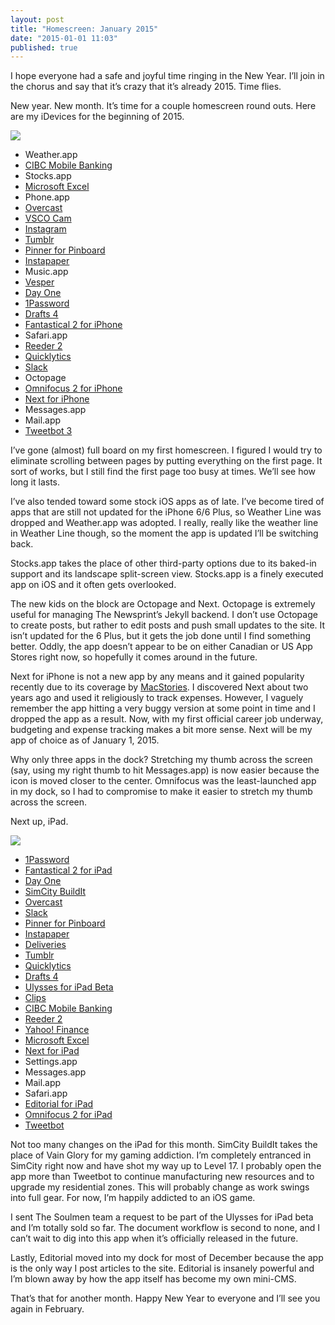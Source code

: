 ```yaml
---
layout: post
title: "Homescreen: January 2015"
date: "2015-01-01 11:03"
published: true
---
```


I hope everyone had a safe and joyful time ringing in the New Year. I’ll join in the chorus and say that it’s crazy that it’s already 2015. Time flies.

New year. New month. It’s time for a couple homescreen round outs. Here are my iDevices for the beginning of 2015.

![](http://thenewsprint.s3.amazonaws.com/media/2015/01/iPhone%20Homescreen%20-%20January.jpg)

* Weather.app
* [CIBC Mobile Banking](https://itunes.apple.com/ca/app/cibc-mobile-banking/id351448953?mt=8&uo=4&at=1l3v5At)
* Stocks.app
* [Microsoft Excel](https://itunes.apple.com/ca/app/microsoft-excel/id586683407?mt=8&uo=4&at=1l3v5At)
* Phone.app
* [Overcast](https://itunes.apple.com/ca/app/overcast-podcast-player/id888422857?mt=8&uo=4&at=1l3v5At)
* [VSCO Cam](https://itunes.apple.com/ca/app/vsco-cam/id588013838?mt=8&uo=4&at=1l3v5At)
* [Instagram](https://itunes.apple.com/ca/app/instagram/id389801252?mt=8&uo=4&at=1l3v5At)
* [Tumblr](https://itunes.apple.com/ca/app/tumblr/id305343404?mt=8&uo=4&at=1l3v5At)
* [Pinner for Pinboard](https://itunes.apple.com/ca/app/pinner-for-pinboard/id591613202?mt=8&uo=4&at=1l3v5At)
* [Instapaper](https://itunes.apple.com/ca/app/instapaper/id288545208?mt=8&uo=4&at=1l3v5At)
* Music.app
* [Vesper](https://itunes.apple.com/ca/app/vesper/id655895325?mt=8&uo=4&at=1l3v5At)
* [Day One](https://itunes.apple.com/ca/app/day-one-journal-diary/id421706526?mt=8&uo=4&at=1l3v5At)
* [1Password](https://itunes.apple.com/ca/app/1password-password-manager/id568903335?mt=8&uo=4&at=1l3v5At)
* [Drafts 4](https://itunes.apple.com/ca/app/drafts-4-quickly-capture-notes/id905337691?mt=8&uo=4&at=1l3v5At)
* [Fantastical 2 for iPhone](https://itunes.apple.com/ca/app/fantastical-2-for-iphone-calendar/id718043190?mt=8&uo=4&at=1l3v5At)
* Safari.app
* [Reeder 2](https://itunes.apple.com/ca/app/reeder-2/id697846300?mt=8&uo=4&at=1l3v5At)
* [Quicklytics](https://itunes.apple.com/ca/app/quicklytics-google-analytics/id354890919?mt=8&uo=4&at=1l3v5At)
* [Slack](https://itunes.apple.com/ca/app/slack-team-communication/id618783545?mt=8&uo=4&at=1l3v5At)
* Octopage
* [Omnifocus 2 for iPhone](https://itunes.apple.com/ca/app/omnifocus-2-for-iphone/id690305341?mt=8&uo=4&at=1l3v5At)
* [Next for iPhone](https://itunes.apple.com/ca/app/next-for-iphone-track-your/id596366290?mt=8&uo=4&at=1l3v5At)
* Messages.app
* Mail.app
* [Tweetbot 3](https://itunes.apple.com/ca/app/tweetbot-3-for-twitter-iphone/id722294701?mt=8&uo=4&at=1l3v5At)

I’ve gone (almost) full board on my first homescreen. I figured I would try to eliminate scrolling between pages by putting everything on the first page. It sort of works, but I still find the first page too busy at times. We’ll see how long it lasts.

I’ve also tended toward some stock iOS apps as of late. I’ve become tired of apps that are still not updated for the iPhone 6/6 Plus, so Weather Line was dropped and Weather.app was adopted. I really, really like the weather line in Weather Line though, so the moment the app is updated I’ll be switching back.

Stocks.app takes the place of other third-party options due to its baked-in support and its landscape split-screen view. Stocks.app is a finely executed app on iOS and it often gets overlooked.

The new kids on the block are Octopage and Next. Octopage is extremely useful for managing The Newsprint’s Jekyll backend. I don’t use Octopage to create posts, but rather to edit posts and push small updates to the site. It isn’t updated for the 6 Plus, but it gets the job done until I find something better. Oddly, the app doesn’t appear to be on either Canadian or US App Stores right now, so hopefully it comes around in the future.

Next for iPhone is not a new app by any means and it gained popularity recently due to its coverage by [MacStories](http://www.macstories.net/reviews/how-i-track-my-expenses-next-for-iphone-and-ipad/). I discovered Next about two years ago and used it religiously to track expenses. However, I vaguely remember the app hitting a very buggy version at some point in time and I dropped the app as a result. Now, with my first official career job underway, budgeting and expense tracking makes a bit more sense. Next will be my app of choice as of January 1, 2015.

Why only three apps in the dock? Stretching my thumb across the screen (say, using my right thumb to hit Messages.app) is now easier because the icon is moved closer to the center. Omnifocus was the least-launched app in my dock, so I had to compromise to make it easier to stretch my thumb across the screen.

Next up, iPad.

![](http://thenewsprint.s3.amazonaws.com/media/2015/01/iPad%20Homescreen%20-%20January.jpg)

* [1Password](https://itunes.apple.com/ca/app/1password-password-manager/id568903335?mt=8&uo=4&at=1l3v5At)
* [Fantastical 2 for iPad](https://itunes.apple.com/ca/app/fantastical-2-for-ipad-calendar/id830708155?mt=8&uo=4&at=1l3v5At)
* [Day One](https://itunes.apple.com/ca/app/day-one-journal-diary/id421706526?mt=8&uo=4&at=1l3v5At)
* [SimCity BuildIt](https://itunes.apple.com/ca/app/simcity-buildit/id913292932?mt=8&uo=4&at=1l3v5At)
* [Overcast](https://itunes.apple.com/ca/app/overcast-podcast-player/id888422857?mt=8&uo=4&at=1l3v5At)
* [Slack](https://itunes.apple.com/ca/app/slack-team-communication/id618783545?mt=8&uo=4&at=1l3v5At)
* [Pinner for Pinboard](https://itunes.apple.com/ca/app/pinner-for-pinboard/id591613202?mt=8&uo=4&at=1l3v5At)
* [Instapaper](https://itunes.apple.com/ca/app/instapaper/id288545208?mt=8&uo=4&at=1l3v5At)
* [Deliveries](https://itunes.apple.com/ca/app/deliveries-a-package-tracker/id290986013?mt=8&uo=4&at=1l3v5At)
* [Tumblr](https://itunes.apple.com/ca/app/tumblr/id305343404?mt=8&uo=4&at=1l3v5At)
* [Quicklytics](https://itunes.apple.com/ca/app/quicklytics-google-analytics/id354890919?mt=8&uo=4&at=1l3v5At)
* [Drafts 4](https://itunes.apple.com/ca/app/drafts-4-quickly-capture-notes/id905337691?mt=8&uo=4&at=1l3v5At)
* [Ulysses for iPad Beta](http://www.ulyssesapp.com/ipad/)
* [Clips](https://itunes.apple.com/ca/app/clips-copy-paste-anywhere/id917638056?mt=8&uo=4&at=1l3v5At)
* [CIBC Mobile Banking](https://itunes.apple.com/ca/app/cibc-mobile-banking/id351448953?mt=8&uo=4&at=1l3v5At)
* [Reeder 2](https://itunes.apple.com/ca/app/reeder-2/id697846300?mt=8&uo=4&at=1l3v5At)
* [Yahoo! Finance](https://itunes.apple.com/ca/app/yahoo-finance/id328412701?mt=8&uo=4&at=1l3v5At)
* [Microsoft Excel](https://itunes.apple.com/ca/app/microsoft-excel/id586683407?mt=8&uo=4&at=1l3v5At)
* [Next for iPad](https://itunes.apple.com/ca/app/next-for-ipad-track-your-expenses/id833413936?mt=8&uo=4&at=1l3v5At)
* Settings.app
* Messages.app
* Mail.app
* Safari.app
* [Editorial for iPad](https://itunes.apple.com/ca/app/editorial/id673907758?mt=8&uo=4&at=1l3v5At)
* [Omnifocus 2 for iPad](https://itunes.apple.com/ca/app/omnifocus-2-for-ipad/id904071710?mt=8&uo=4&at=1l3v5At)
* [Tweetbot](https://itunes.apple.com/ca/app/tweetbot-for-twitter-ipad/id498801050?mt=8&uo=4&at=1l3v5At)

Not too many changes on the iPad for this month. SimCity BuildIt takes the place of Vain Glory for my gaming addiction. I’m completely entranced in SimCity right now and have shot my way up to Level 17. I probably open the app more than Tweetbot to continue manufacturing new resources and to upgrade my residential zones. This will probably change as work swings into full gear. For now, I’m happily addicted to an iOS game.

I sent The Soulmen team a request to be part of the Ulysses for iPad beta and I’m totally sold so far. The document workflow is second to none, and I can’t wait to dig into this app when it’s officially released in the future.

Lastly, Editorial moved into my dock for most of December because the app is the only way I post articles to the site. Editorial is insanely powerful and I’m blown away by how the app itself has become my own mini-CMS. 

That’s that for another month. Happy New Year to everyone and I’ll see you again in February.